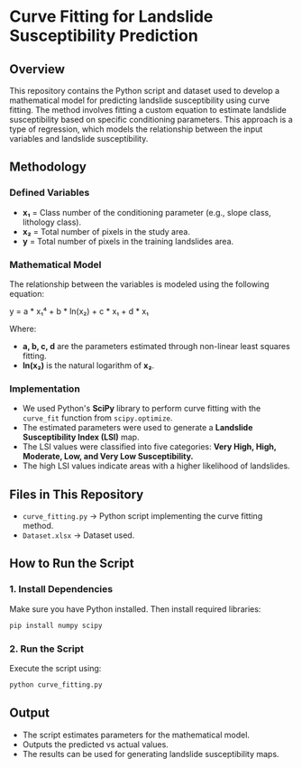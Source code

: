 # Curve Fitting for Landslide Susceptibility Prediction

##  Overview
This repository contains the Python script and dataset used to develop a mathematical model for predicting landslide susceptibility using curve fitting. The method involves fitting a custom equation to estimate landslide susceptibility based on specific conditioning parameters. This approach is a type of  regression, which models the relationship between the input variables and landslide susceptibility.

##  Methodology
### **Defined Variables**
- **x₁** = Class number of the conditioning parameter (e.g., slope class, lithology class).
- **x₂** = Total number of pixels in the study area.
- **y** = Total number of pixels in the training landslides area.

### **Mathematical Model**
The relationship between the variables is modeled using the following equation:

y = a * x₁⁴ + b * ln(x₂) + c * x₁ + d * x₁

Where:
- **a, b, c, d** are the parameters estimated through non-linear least squares fitting.
- **ln(x₂)** is the natural logarithm of **x₂**.

### **Implementation**
- We used Python's **SciPy** library to perform curve fitting with the `curve_fit` function from `scipy.optimize`.
- The estimated parameters were used to generate a **Landslide Susceptibility Index (LSI)** map.
- The LSI values were classified into five categories: **Very High, High, Moderate, Low, and Very Low Susceptibility.**
- The high LSI values indicate areas with a higher likelihood of landslides.

##  Files in This Repository
- `curve_fitting.py` → Python script implementing the curve fitting method.
- `Dataset.xlsx` → Dataset used.

##  How to Run the Script
### **1. Install Dependencies**
Make sure you have Python installed. Then install required libraries:
```bash
pip install numpy scipy
```

### **2. Run the Script**
Execute the script using:
```bash
python curve_fitting.py
```

##  Output
- The script estimates parameters for the mathematical model.
- Outputs the predicted vs actual values.
- The results can be used for generating landslide susceptibility maps.


